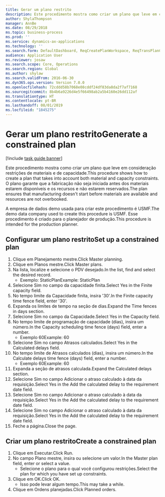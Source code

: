 ```yaml
---
title: Gerar um plano restrito
description: Este procedimento mostra como criar um plano que leve em consideração restrições de materiais e de capacidade.
author: ShylaThompson
manager: AnnBe
ms.date: 08/29/2018
ms.topic: business-process
ms.prod: ''
ms.service: dynamics-ax-applications
ms.technology: ''
ms.search.form: DefaultDashboard, ReqCreatePlanWorkspace, ReqTransPlanCard, ReqPlanSched
audience: Application User
ms.reviewer: josaw
ms.search.scope: Core, Operations
ms.search.region: Global
ms.author: shylaw
ms.search.validFrom: 2016-06-30
ms.dyn365.ops.version: Version 7.0.0
ms.openlocfilehash: 72cddd58b7068e08cddf24df83da8da2f7af7168
ms.sourcegitcommit: 8b4b6a9226d4e5f66498ab2a5b4160e26dd112af
ms.translationtype: HT
ms.contentlocale: pt-BR
ms.lasthandoff: 08/01/2019
ms.locfileid: "1845275"
---
```

# <a name="generate-a-constrained-plan"></a><span data-ttu-id="3c6ba-103">Gerar um plano restrito</span><span class="sxs-lookup"><span data-stu-id="3c6ba-103">Generate a constrained plan</span></span>

[!include [task guide banner](../../includes/task-guide-banner.md)]

<span data-ttu-id="3c6ba-104">Este procedimento mostra como criar um plano que leve em consideração restrições de materiais e de capacidade.</span><span class="sxs-lookup"><span data-stu-id="3c6ba-104">This procedure shows how to create a plan that takes into account both material and capacity constraints.</span></span> <span data-ttu-id="3c6ba-105">O plano garante que a fabricação não seja iniciada antes dos materiais estarem disponíveis e os recursos e não estarem reservados.</span><span class="sxs-lookup"><span data-stu-id="3c6ba-105">The plan ensures that manufacturing doesn't start before materials are available and resources are not overbooked.</span></span> 

<span data-ttu-id="3c6ba-106">A empresa de dados demo usada para criar este procedimento é USMF.</span><span class="sxs-lookup"><span data-stu-id="3c6ba-106">The demo data company used to create this procedure is USMF.</span></span> <span data-ttu-id="3c6ba-107">Esse procedimento é criado para o planejador de produção.</span><span class="sxs-lookup"><span data-stu-id="3c6ba-107">This procedure is intended for the production planner.</span></span>


## <a name="set-up-a-constrained-plan"></a><span data-ttu-id="3c6ba-108">Configurar um plano restrito</span><span class="sxs-lookup"><span data-stu-id="3c6ba-108">Set up a constrained plan</span></span>
1. <span data-ttu-id="3c6ba-109">Clique em Planejamento mestre.</span><span class="sxs-lookup"><span data-stu-id="3c6ba-109">Click Master planning.</span></span>
2. <span data-ttu-id="3c6ba-110">Clique em Planos mestre.</span><span class="sxs-lookup"><span data-stu-id="3c6ba-110">Click Master plans.</span></span>
3. <span data-ttu-id="3c6ba-111">Na lista, localize e selecione o PDV desejado.</span><span class="sxs-lookup"><span data-stu-id="3c6ba-111">In the list, find and select the desired record.</span></span>
    * <span data-ttu-id="3c6ba-112">Exemplo: StaticPlan</span><span class="sxs-lookup"><span data-stu-id="3c6ba-112">Example: StaticPlan</span></span>  
4. <span data-ttu-id="3c6ba-113">Selecione Sim no campo da capacidade finita.</span><span class="sxs-lookup"><span data-stu-id="3c6ba-113">Select Yes in the Finite capacity field.</span></span>
5. <span data-ttu-id="3c6ba-114">No tempo limite da Capacidade finita, insira '30'.</span><span class="sxs-lookup"><span data-stu-id="3c6ba-114">In the Finite capacity time fence field, enter '30'.</span></span>
6. <span data-ttu-id="3c6ba-115">Expanda os limites de tempo na seção de dias.</span><span class="sxs-lookup"><span data-stu-id="3c6ba-115">Expand the Time fences in days section.</span></span>
7. <span data-ttu-id="3c6ba-116">Selecione Sim no campo da Capacidade.</span><span class="sxs-lookup"><span data-stu-id="3c6ba-116">Select Yes in the Capacity field.</span></span>
8. <span data-ttu-id="3c6ba-117">No tempo limite de programação de capacidade (dias), insira um número.</span><span class="sxs-lookup"><span data-stu-id="3c6ba-117">In the Capacity scheduling time fence (days) field, enter a number.</span></span>
    * <span data-ttu-id="3c6ba-118">Exemplo 60</span><span class="sxs-lookup"><span data-stu-id="3c6ba-118">Example: 60</span></span>  
9. <span data-ttu-id="3c6ba-119">Selecione Sim no campo Atrasos calculados.</span><span class="sxs-lookup"><span data-stu-id="3c6ba-119">Select Yes in the Calculated delays field.</span></span>
10. <span data-ttu-id="3c6ba-120">No tempo limite de Atrasos calculados (dias), insira um número.</span><span class="sxs-lookup"><span data-stu-id="3c6ba-120">In the Calculate delays time fence (days) field, enter a number.</span></span>
    * <span data-ttu-id="3c6ba-121">Exemplo 60</span><span class="sxs-lookup"><span data-stu-id="3c6ba-121">Example: 60</span></span>  
11. <span data-ttu-id="3c6ba-122">Expanda a seção de atrasos calculada.</span><span class="sxs-lookup"><span data-stu-id="3c6ba-122">Expand the Calculated delays section.</span></span>
12. <span data-ttu-id="3c6ba-123">Selecione Sim no campo Adicionar o atraso calculado à data da requisição.</span><span class="sxs-lookup"><span data-stu-id="3c6ba-123">Select Yes in the Add the calculated delay to the requirement date field.</span></span>
13. <span data-ttu-id="3c6ba-124">Selecione Sim no campo Adicionar o atraso calculado à data da requisição.</span><span class="sxs-lookup"><span data-stu-id="3c6ba-124">Select Yes in the Add the calculated delay to the requirement date field.</span></span>
14. <span data-ttu-id="3c6ba-125">Selecione Sim no campo Adicionar o atraso calculado à data da requisição.</span><span class="sxs-lookup"><span data-stu-id="3c6ba-125">Select Yes in the Add the calculated delay to the requirement date field.</span></span>
15. <span data-ttu-id="3c6ba-126">Feche a página.</span><span class="sxs-lookup"><span data-stu-id="3c6ba-126">Close the page.</span></span>

## <a name="create-a-constrained-plan"></a><span data-ttu-id="3c6ba-127">Criar um plano restrito</span><span class="sxs-lookup"><span data-stu-id="3c6ba-127">Create a constrained plan</span></span>
1. <span data-ttu-id="3c6ba-128">Clique em Executar.</span><span class="sxs-lookup"><span data-stu-id="3c6ba-128">Click Run.</span></span>
2. <span data-ttu-id="3c6ba-129">No campo Plano mestre, insira ou selecione um valor.</span><span class="sxs-lookup"><span data-stu-id="3c6ba-129">In the Master plan field, enter or select a value.</span></span>
    * <span data-ttu-id="3c6ba-130">Selecione o plano para o qual você configurou restrições.</span><span class="sxs-lookup"><span data-stu-id="3c6ba-130">Select the plan for which you have set up constraints.</span></span>  
3. <span data-ttu-id="3c6ba-131">Clique em OK.</span><span class="sxs-lookup"><span data-stu-id="3c6ba-131">Click OK.</span></span>
    * <span data-ttu-id="3c6ba-132">Isso pode levar algum tempo.</span><span class="sxs-lookup"><span data-stu-id="3c6ba-132">This may take a while.</span></span>  
4. <span data-ttu-id="3c6ba-133">Clique em Ordens planejadas.</span><span class="sxs-lookup"><span data-stu-id="3c6ba-133">Click Planned orders.</span></span>

